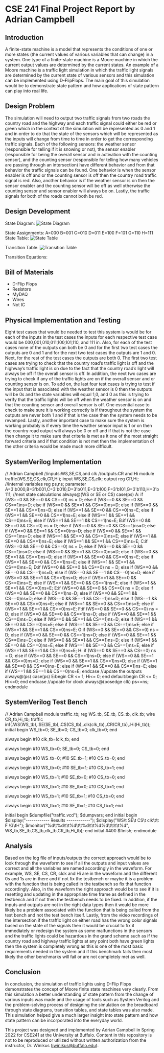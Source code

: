 # CSE 241 Final Project Report by Adrian Campbell
## Introduction
  A finite-state machine is a model that represents the conditions of one or more states (the current values of various variables that can change) in a system.  One type of a finite-state machine is a Moore machine in which the current output values are determined by the current states. An example of a Moore machine is a traffic light simulation in which the traffic light signals are determined by the current state of various sensors and this simulation can be implemented using D-FlipFlops. The main goal of this simulation would be to demonstrate state pattern and how applications of state pattern can play into real life. 
## Design Problem
  The simulation will need to output two traffic signals from two roads the country road and the highway and each traffic signal could either be red or green which in the context of the simulation will be represented as 0 and 1 and in order to do that the state of the sensors which will be represented as the inputs will change from time to time in order to get the corresponding traffic signals. Each of the following sensors: the weather sensor (responsible for telling if it is snowing or not), the sensor enabler (responsible for being the overall sensor and in activation with the counting sensor), and the counting sensor (responsible for telling how many vehicles are passing through an intersection) have different behavior and from that behavior the traffic signals can be found. One behavior is when the sensor enabler is off and or the counting sensor is off then the country road traffic signal is red. Also, another behavior is if the weather sensor is on then the sensor enabler and the counting sensor will be off as well otherwise the counting sensor and sensor enabler will always be on. Lastly, the traffic signals for both of the roads cannot both be red.
## Design Development
  State Diagram:
  ![State Diagram](IMG-0421.svg)

  State Assignments:
    A=000
    B=001
    C=010
    D=011
    E=100
    F=101
    G=110
    H=111
  State Table:
  ![State Table](State-Table.svg)
  
  Transition Table:
  ![Transition Table](Transition-Table.svg)
   
  Transition Equations:


  
## Bill of Materials

- D-Flip Flops
- Resistors
- MyDAQ
- Wires
- Not IC


## Physical Implementation and Testing
  Eight test cases that would be needed to test this system is would be for each of the inputs in the test cases the inputs for each respective test case would be 000,001,010,011,100,101,110, and 111 in.  Also, for each of the test cases none of the outputs can both be 0 and for the first two test cases the outputs are 0 and 1 and for the next two test cases the outputs are 1 and 0. Next, for the rest of the test cases the outputs are both 0.  The first two test cases are trying to check that the country road’s traffic light is off and the highway’s traffic light is on due to the fact that the country road’s light will always be off if the overall sensor is off. In addition, the next two cases are trying to check if any of the traffic lights are on if the overall sensor and or counting sensor is on. To add on, the last four test cases is trying to test if the input that is associated with the weather sensor is 0 then the outputs will be 0s and the state variables will equal 1,0, and 0 as this is trying to verify that the traffic lights will be off when the weather sensor is on and that the counting sensor and overall sensor is off. One essential case to check to make sure it is working correctly is if throughout the system the outputs are never both 1 and if that is the case then the system needs to be revamped. Lastly, another important case to make sure the system is working probably is if every time the weather sensor input is 1 or on then the country road output will always be 0 or off and if that is not the case then change it to make sure that criteria is met as it one of the most straight forward criteria and if that condition is not met then the implementation of the other criteria would be made much more difficult.
  
## SystemVerilog Implementation
// Adrian Campbell
//inputs:WS,SE,CS,and clk
//outputs:CR and Hi
module traffic(WS,SE,CS,clk,CR,Hi);
	input WS,SE,CS,clk;
	output reg CR,Hi;  
	//internal variables
	reg ps,ns;
	parameter 			  A=3'b000,B=3'b001,C=3'b010,D=3'b011,E=3'b100,F=3'b101,G=3'b110,H=3'b111;
	//next state calculations
	always@(WS or SE or CS)
		case(ps)
			A: if (WS==0 && SE==0 && CS==0) ns = D; 
   			else if (WS==0 && SE==0 && CS==1)ns=D;
   			else if (WS==0 && SE==1 && CS==0)ns=D;
  		 	else if (WS==0 && SE==1 && CS==1)ns=D;
   		 	else if (WS==1 && SE==0 && CS==0)ns=E;
   		 	else if (WS==1 && SE==0 && CS==1)ns=E;
         	else if (WS==1 && SE==1 && CS==0)ns=E;
         	else if (WS==1 && SE==1 && CS==1)ns=E;
		 	B:if (WS==0 && SE==0 && CS==0) ns = D; 
   	   		else if (WS==0 && SE==0 && CS==1)ns=D;
       		else if (WS==0 && SE==1 && CS==0)ns=D;
       		else if (WS==0 && SE==1 && CS==1)ns=D;
       		else if (WS==1 && SE==0 && CS==0)ns=E;
       		else if (WS==1 && SE==0 && CS==1)ns=E;
       		else if (WS==1 && SE==1 && CS==0)ns=E;
     		C:if (WS==0 && SE==0 && CS==0) ns = D; 
   	   		else if (WS==0 && SE==0 && CS==1)ns=D;
       		else if (WS==0 && SE==1 && CS==0)ns=D;
       		else if (WS==0 && SE==1 && CS==1)ns=D;
       		else if (WS==1 && SE==0 && CS==0)ns=E;
       		else if (WS==1 && SE==0 && CS==1)ns=E;
       		else if (WS==1 && SE==1 && CS==0)ns=E;
      		D:if (WS==0 && SE==0 && CS==0) ns = D; 
   	   		else if (WS==0 && SE==0 && CS==1)ns=D;
       		else if (WS==0 && SE==1 && CS==0)ns=D;
       		else if (WS==0 && SE==1 && CS==1)ns=D;
       		else if (WS==1 && SE==0 && CS==0)ns=E;
       		else if (WS==1 && SE==0 && CS==1)ns=E;
       		else if (WS==1 && SE==1 && CS==0)ns=E;
      		E:if (WS==0 && SE==0 && CS==0) ns = D; 
   	   		else if (WS==0 && SE==0 && CS==1)ns=D;
       		else if (WS==0 && SE==1 && CS==0)ns=D;
       		else if (WS==0 && SE==1 && CS==1)ns=D;
       		else if (WS==1 && SE==0 && CS==0)ns=E;
       		else if (WS==1 && SE==0 && CS==1)ns=E;
       		else if (WS==1 && SE==1 && CS==0)ns=E;
      		F:if (WS==0 && SE==0 && CS==0) ns = D; 
   	   		else if (WS==0 && SE==0 && CS==1)ns=D;
       		else if (WS==0 && SE==1 && CS==0)ns=D;
       		else if (WS==0 && SE==1 && CS==1)ns=D;
       		else if (WS==1 && SE==0 && CS==0)ns=E;
       		else if (WS==1 && SE==0 && CS==1)ns=E;
       		else if (WS==1 && SE==1 && CS==0)ns=E;
      		G:if (WS==0 && SE==0 && CS==0) ns = D; 
   	   		else if (WS==0 && SE==0 && CS==1)ns=D;
       		else if (WS==0 && SE==1 && CS==0)ns=D;
       		else if (WS==0 && SE==1 && CS==1)ns=D;
       		else if (WS==1 && SE==0 && CS==0)ns=E;
       		else if (WS==1 && SE==0 && CS==1)ns=E;
       		else if (WS==1 && SE==1 && CS==0)ns=E;
      		H: if (WS==0 && SE==0 && CS==0) ns = D; 
   	   		else if (WS==0 && SE==0 && CS==1)ns=D;
       		else if (WS==0 && SE==1 && CS==0)ns=D;
       		else if (WS==0 && SE==1 && CS==1)ns=D;
       		else if (WS==1 && SE==0 && CS==0)ns=E;
       		else if (WS==1 && SE==0 && CS==1)ns=E;
       		else if (WS==1 && SE==1 && CS==0)ns=E;
		endcase
  	//update the outputs
	always@(ps)
		case(ps)
			E:begin 
         	 CR <= 1;
      	 	 Hi<= 0;
         end
         default:begin
           		   CR <= 0;
      			   Hi<=0;
         		 end
	endcase
  	//update for clock
	always@(posedge clk)
		ps<=ns;
endmodule
## SystemVerilog Test Bench
// Adrian Campbell
module traffic_tb;
  reg WS_tb, SE_tb, CS_tb, clk_tb;
  wire CR_tb,Hi_tb;
  traffic in1(.WS(WS_tb),.SE(SE_tb),.CS(CS_tb),.clk(clk_tb),.CR(CR_tb),.Hi(Hi_tb)); 
  initial
  	  begin
       WS_tb=0;
       SE_tb=0;
       CS_tb=0;
       clk_tb=0;
  end
  
 always
   begin
   #10 clk_tb=!clk_tb;
   end
  
 always
   begin
   #10 WS_tb=0;
       SE_tb=0;
       CS_tb=0;
   end
  
 always
   begin
   #10 WS_tb=0;
   #10 SE_tb=1;
   #10 CS_tb=0;
   end
  
 always
   begin
   #10 WS_tb=0;
   #10 SE_tb=1;
   #10 CS_tb=1;
   end
  
 always
   begin
   #10 WS_tb=1;
   #10 SE_tb=0;
   #10 CS_tb=0;
   end
 
 always
   begin
   #10 WS_tb=1;
   #10 SE_tb=0;
   #10 CS_tb=1;
   end
  
  always
    begin
   #10 WS_tb=1;
   #10 SE_tb=1;
   #10 CS_tb=0;
    end
  
   always
     begin
   #10 WS_tb=1;
   #10 SE_tb=1;
   #10 CS_tb=1;
     end
 
 initial
    begin
      $dumpfile("traffic.vcd");
      $dumpvars;
    end
  initial
    begin
      $display("------------ Results ------------");
      $display("WS\t SE\t CS\t clk\t\t F \G\tH");
      $monitor("%d\t%d\t\t%d\t\t%d\t\t%d%d\t\t\t\t%d",
              WS_tb,SE_tb,CS_tb,clk_tb,CR_tb,Hi_tb);
    end
  initial
    #400 $finish;
endmodule
## Analysis
  Based on the log file of inputs/outputs the correct approach would be to look through the waveform to see if all the outputs and input values are correct and all the variables are named accordingly in the waveform. For example, WS, SE, CS, CR, clck and Hi are in the waveform and the different 0s and 1s are in there and if not fix the testbench or maybe it is a problem with the function that is being called in the testbench so fix that function accordingly. Also, in the waveform the right approach would be to see if it is resetting and updating in the appropriate time frame as defined in the testbench and if not then the testbench needs to be fixed. In addition, if the inputs and outputs are not in the right data types then it would be more likely be a problem associated with the function that is being called from the test bench and not the test bench itself. Lastly, from the video recordings of the intersection if the traffic light on either road has the wrong color signals based on the state of the signals then it would be crucial to fix it immediately or redesign the system as some malfunctions in the sensors and the traffic lights could be hazardous in the grand scheme such as if the country road and highway traffic lights at any point both have green lights then the system is completely wrong as this is one of the most basic requirements needed in the system and if this benchmark fails then most likely the other benchmarks will fail or are not completely met as well.
## Conclusion
   In conclusion, the simulation of traffic lights using D-Flip Flops demonstrates the concept of Moore finite state machines very clearly. From this simulation a better understanding of state pattern from the change of various inputs was made and the usage of tools such as System Verilog and the problem-solving process of designing the simulation on the breadboard through state diagrams, transition tables, and state tables was also made. This simulation helped give a much larger insight into state pattern and how state pattern can be incorporated into the everyday world.

This project was designed and implemented by Adrian Campbell in
Spring 2022 for CSE241 at the University at Buffalo. Content in this
repository is not to be reproduced or utilized without written
authorization from the instructor, Dr. Winikus (jwinikus@buffalo.edu). 


